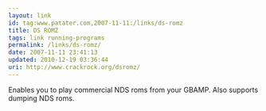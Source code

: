 ```yaml
---
layout: link
id: tag:www.patater.com,2007-11-11:/links/ds-romz
title: DS ROMZ
tags: link running-programs
permalink: /links/ds-romz/
date: 2007-11-11 23:41:13
updated: 2010-12-19 03:36:44
uri: http://www.crackrock.org/dsromz/
---
```

Enables you to play commercial NDS roms from your GBAMP. Also supports dumping
NDS roms.
